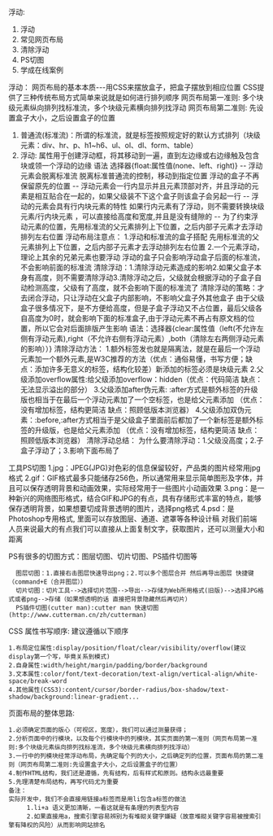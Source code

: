 浮动:
 1. 浮动
 2. 常见网页布局
 3. 清除浮动
 4. PS切图
 5. 学成在线案例

 浮动：
  网页布局的基本本质---用CSS来摆放盒子，把盒子摆放到相应位置
  CSS提供了三种传统布局方式简单来说就是如何进行排列顺序
  网页布局第一准则: 多个块级元素纵向排列找标准流，多个块级元素横向排列找浮动
  网页布局第二准则: 先设置盒子大小，之后设置盒子的位置
  1. 普通流(标准流)：所谓的标准流，就是标签按照规定好的默认方式排列（块级元素：div、hr、p、h1~h6、ul、ol、dl、form、table）
  2. 浮动: 属性用于创建浮动框，将其移动到一遍，直到左边缘或右边缘触及包含块或领一个浮动的边缘
        语法 选择器{float:属性值(none、left、right)}
        -- 浮动元素会脱离标准流
             脱离标准普通流的控制，移动到指定位置
             浮动的盒子不再保留原先的位置
        -- 浮动元素会一行内显示并且元素顶部对齐，并且浮动的元素是相互贴合在一起的，如果父级装不下这个盒子则该盒子会另起一行
        -- 浮动的元素会具有行内块元素的特性 
             如果行内元素有了浮动，则不需要转换块级元素/行内块元素 ，可以直接给高度和宽度,并且是没有缝隙的
        -- 为了约束浮动元素的位置，先用标准流的父元素排列上下位置，之后内部子元素才去浮动排列左右位置
     浮动布局注意点：
       1.浮动和标准流的盒子搭配
        先用标准流的父元素排列上下位置，之后内部子元素才去浮动排列左右位置
       2.一个元素浮动，理论上其余的兄弟元素也要浮动
        浮动的盒子只会影响浮动盒子后面的标准流，不会影响前面的标准流
     清除浮动：1.清除浮动元素造成的影响2.如果父盒子本身有高度，则不需要清除浮动3.清除浮动之后，父级就会根据浮动的子盒子自动检测高度，父级有了高度，就不会影响下面的标准流了
     清除浮动的策略：才去闭合浮动，只让浮动在父盒子内部影响，不影响父盒子外其他盒子
       由于父级盒子很多情况下，是不方便给高度，但是子盒子浮动又不占位置，最后父级各自高度为0时，就会影响下面的标准盒子,由于浮动元素不再占有原文档的位置，所以它会对后面排版产生影响
       语法：选择器{clear:属性值（left(不允许左侧有浮动元素),right（不允许右侧有浮动元素）,both（清除左右两侧浮动元素的影响））}
       清除浮动方法：
          1.额外标签发也就是隔离法，就是在最后一个浮动元素加一个额外元素,是W3C推荐的方法（优点：通俗易懂，书写方便；缺点：添加许多无意义的标签，结构化较差）新添加的标签必须是块级元素
          2.父级添加overflow属性:给父级添加overflow：hidden（优点：代码简洁 缺点：无法显示溢出的部分）
          3.父级添加after伪元素:  :after方式是额外标签的升级版也相当于在最后一个浮动元素加了一个空标签，也是给父元素添加 （优点：没有增加标签，结构更简洁  缺点：照顾低版本浏览器）
          4.父级添加双伪元素：:before,:after方式相当于是父级盒子里面前后都加了一个新标签是额外标签的升级版，也是给父元素添加 （优点：没有增加标签，结构更简洁  缺点：照顾低版本浏览器）
     清除浮动总结：
        为什么要清除浮动：1.父级没高度；2.子盒子浮动了；3.影响下面布局了

工具PS切图
   1.jpg：JPEG(JPG)对色彩的信息保留较好，产品类的图片经常用jpg格式
   2.gif：GIF格式最多只能储存256色，所以通常用来显示简单图形及字体，并且可以保存透明背景和动画效果，实际经常用于一些图片小动画效果
   3.png：是一种新兴的网络图形格式，结合GIF和JPG的有点，具有存储形式丰富的特点，能够保存透明背景，如果想要切成背景透明的图片，选择png格式
   4.psd：是Photoshop专用格式, 里面可以存放图层、通道、遮罩等各种设计稿 对我们前端 人员来说最大的有点我们可以直接从上面复制文字，获取图片，还可以测量大小和距离

   PS有很多的切图方式：图层切图、切片切图、PS插件切图等

      图层切图：1.直接右击图层快速导出png；2.可以多个图层合并 然后再导出图层 快捷键（command+E（合并图层））
      切片切图：切片工具-->选择切片范围-->导出-->存储为Web所用格式(旧版)-->选择JPG格式或者png-->存储（如果想透明的话 直接把背景隐藏然后再切片）
      PS插件切图(cutter man):cutter man 快速切图(http://www.cutterman.cn/zh/cutterman)

CSS 属性书写顺序: 建议遵循以下顺序

    1.布局定位属性:display/position/float/clear/visibility/overflow(建议display第一个写，毕竟关系到模式)
    2.自身属性:width/height/margin/padding/border/background
    3.文本属性:color/font/text-decoration/text-align/vertical-align/white-space/break-word
    4.其他属性(CSS3):content/cursor/border-radius/box-shadow/text-shadow/background:linear-gradient...

页面布局的整体思路:

    1.必须确定页面的版心（可视区，宽度），我们可以通过测量获得；
    2.分析页面中的行模块，以及每个行模块中的列模块，其实页面的第一准则（网页布局第一准则:多个块级元素纵向排列找标准流，多个块级元素横向排列找浮动）
    3.一行中的列模块经常浮动布局，先确定每个列的大小，之后确定列的位置，页面布局的第二准则（网页布局第二准则:先设置盒子大小，之后设置盒子的位置）
    4.制作HTML结构，我们还是遵循，先有结构，后有样式和原则。结构永远最重要
    5.先理清楚布局结构，再写代码尤为重要
    备注：
    实际开发中，我们不会直接用链接a标签而是用li包含a标签的做法
         1.li+a 语义更加清晰，一看这就是有条理的列表型内容
         2.如果直接用a，搜索引擎容易辨别为有堆砌关键字嫌疑（故意堆砌关键字容易被搜索引擎有降权的风险）从而影响网站排名
    
